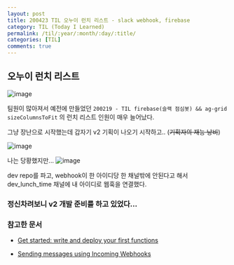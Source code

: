 ```yaml
---
layout: post
title: 200423 TIL 오누이 런치 리스트 - slack webhook, firebase
category: TIL (Today I Learned)
permalink: /til/:year/:month/:day/:title/
categories: [TIL]
comments: true
---
```


## 오누이 런치 리스트

![image](https://user-images.githubusercontent.com/40848630/80172719-b1525c00-8628-11ea-97fd-ec7d96e31e22.png)

팀원이 많아져서 예전에 만들었던 `200219 - TIL firebase(슬랙 점심봇) && ag-grid sizeColumnsToFit` 의 런치 리스트 인원이 매우 늘어났다. 

그냥 장난으로 시작했는데 갑자기 v2 기획이 나오기 시작하고.. (~~기획자의 재능 낭비~~)

![image](https://user-images.githubusercontent.com/40848630/80172917-3e95b080-8629-11ea-9a85-1b5e1117e815.png)


나는 당황했지만... 
![image](https://user-images.githubusercontent.com/40848630/80172981-671daa80-8629-11ea-985f-a645c3486575.png)

dev repo를 파고, webhook이 한 아이디당 한 채널밖에 안된다고 해서 dev_lunch_time 채널에 내 아이디로 웹훅을 연결했다. 

### 정신차려보니 v2 개발 준비를 하고 있었다...

### 참고한 문서 

- [Get started: write and deploy your first functions](https://firebase.google.com/docs/functions/get-started)

- [Sending messages using Incoming Webhooks](https://api.slack.com/messaging/webhooks)
